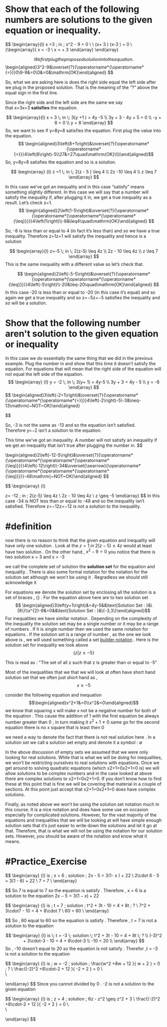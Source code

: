 # Show that each of the following numbers are solutions to the given equation or inequality.

$$
\begin{array}{l}
x =3  \; in \;  x^2   - 9   =  0  \\ \\
(x+ 3 ) (x-3 ) =  0   \\
\{\begin{array}\{
x =  -3   \\
x = + 3
\end{array}
\end{array}

 $$
We first plug the proposed solution into the equation.
 $$
 \begin{aligned}3^2-9&\overset{?}{\operatorname*{\operatorname*{=}}}0\\9-9&=0\\0&=0&\mathrm{OK}\end{aligned}
 $$
 
So, what we are asking here is does the right side equal the left side after we plug in the proposed solution. That is the meaning of the “?” above the equal sign in the first line.

Since the right side and the left side are the same we say that x=3x=3 **satisfies** the equation. 




$$
\begin{array}{l}
 x = 3  \;   in  \;  3(y +1 )   =  4y  -5   \\
3y  + 3    - 4y  +  5   = 0   \\
-y  + 8  = 0   \\
y  = 8  
\end{array}
$$ So, we want to see if y=8y=8 satisfies the equation. First plug the value into the equation.
$$
\begin{aligned}3\left(8+1\right)&\overset{?}{\operatorname*{\operatorname*{=}}}4\left(8\right)-5\\27&=27\quad\mathrm{OK}\\\\\end{aligned}$$
So, y=8y=8 satisfies the equation and so is a solution.




$$
\begin{array} {l}
z =1    \;  in \;   2(z - 5 )  \leq 4 \\
2z -10   \leq 4  \\
z  \leq  7 
\end{array}
$$

In this case we’ve got an inequality and in this case “satisfy” means something slightly different. In this case we will say that a number will satisfy the inequality if, after plugging it in, we get a true inequality as a result. 
Let’s check z=1.
$$
\begin{aligned}2\left(1-5\right)&\overset{?}{\operatorname*{\operatorname*{\operatorname*{\operatorname*{\leq}}}}}4\left(1\right)\\-8&\leq4\quad\mathrm{OK}\end{aligned}
$$

So, -8 is less than or equal to 4 (in fact it’s less than) and so we have a true inequality. Therefore z=1z=1 will satisfy the inequality and hence is a solution 



$$
\begin{array}{l}
z=-5 \; in \;  2(z-5) \leq  4z \\
2z - 10  \leq 4z  \\
z  \leq 7   
\end{array}
$$This is the same inequality with a different value so let’s check that.

$$
\begin{aligned}2\left(-5-5\right)&\overset{?}{\operatorname*{\operatorname*{\operatorname*{\operatorname*{\leq}}}}}4\left(-5\right)\\-20&\leq-20\quad\mathrm{OK}\end{aligned}
$$
In this case -20 is less than or equal to -20 (in this case it’s equal) and so again we get a true inequality and so z=−5z=−5 satisfies the inequality and so will be a solution.



# Show that the following number aren't solution  to the given equation or inequality 
In this case we do essentially the same thing that we did in the previous example. Plug the number in and show that this time it doesn’t satisfy the equation. For equations that will mean that the right side of the equation will not equal the left side of the equation.
$$
\begin{array} {l}
y  =  -2  \;  in  \; 3(y+ 1)  = 4y-5  \\
3y +  3  = 4y - 5   \\
y = -8
\end{array} 
$$
$$
\begin{aligned}3\left(-2+1\right)&\overset{?}{\operatorname*{\operatorname*{\operatorname*{=}}}}4\left(-2\right)-5\\-3&\neq-13\mathrm{~NOT~OK}\end{aligned}

$$

So, -3 is not the same as -13 and so the equation isn’t satisfied. Therefore y=−2 isn’t a solution to the equation.



This time we’ve got an inequality. A number will not satisfy an inequality if we get an inequality that isn’t true after plugging the number in. 
$$

\begin{aligned}2\left(-12-5\right)&\overset{?}{\operatorname*{\operatorname*{\operatorname*{\operatorname*{\leq}}}}}4\left(-12\right)\\-34&\overset{\searrow}{\operatorname*{\operatorname*{\operatorname*{\operatorname*{\leq}}}}}-48\mathrm{~NOT~OK}\end{aligned}
$$



$$
\begin{array} {l}

z=  -12  \;  in  \;  2(z-5)  \leq  4z  \\
2z  - 10  \leq 4z   \\
z  \geq -5 
\end{array} 
$$
In this case -34 is NOT less than or equal to -48 and so the inequality isn’t satisfied. Therefore z=−12z=−12 is not a solution to the inequality.


# #definition  
now there is no reason to think that  the given equation and inequality will have only one solution . Look at the  $z   = 1   \;  in \;  2(z-5)  \leq  4z$  would at least have two solution . On the other hand , 
$x^2  - 9= 0$  you notice that there is two solution x = 3 and x = -3 

we call the complete set of solution the **solution set** for the equation and inequality . There is also some formal notation for the notation for the solution set although we won't be using it . Regradless we should still acknowledge it  


For equations we denote the solution set by enclosing all the solution is a set of braces , {} . For the equation above here are to two solution set 
$$
\begin{aligned}3\left(y+1\right)&=4y-5&&\text{Solution Set : }&\{8\}\\x^{2}-9&=0&&\text{Solution Set : }&\{-3,3\}\end{aligned}$$
For inequalities  we have similar notation . Depending on the complexity of the inequality the solution set may be a single number or it may be a range of numbers . If it is single number then we used the same notation for equations . If the solution set is a range of number   ,  as the  one we look above  is , we will used something called a set [builder notation](https://www.mathwords.com/s/set_builder_notation.htm) .  Here is the solution set for inequality we look above 
$$\{z|z\geq-5\}$$

This  is read as : "The  set of all z such  that z  is greater  than or equal  to   -5" 


Most of the inequalities that we that  we will look  at often have short hand solution set  that we often just short hand as  , 
$$x \geq -5$$

consider the following equation and inequation 
$$\begin{aligned}x^2+1&=0\\x^2&<0\end{aligned}$$
we know that squaring x will make x not be a negative number   for both of the equation . This cause the addition of 1 with the first equation be always number greater than 0 , in turn making it $x^2  +  1 \ne 0$  same go for the second equation there is no x square that is least then 0 


we need a way to denote the fact that there is not real solution here . In a solution set we call  a solution set empty and denote it a symbol : $\emptyset$   



In the above discussion of empty sets we assumed that we were only looking for real solutions. While that is what we will be doing for inequalities, we won’t be restricting ourselves to real solutions with equations. Once we get around to solving quadratic equations (which x2+1=0x2+1=0 is) we will allow solutions to be complex numbers and in the case looked at above there are complex solutions to x2+1=0x2+1=0. If you don’t know how to find these at this point that is fine we will be covering that material in a couple of sections. At this point just accept that x2+1=0x2+1=0 does have complex solutions.

Finally, as noted above we won’t be using the solution set notation much in this course. It is a nice notation and does have some use on occasion especially for complicated solutions. However, for the vast majority of the equations and inequalities that we will be looking at will have simple enough solution sets that it’s just easier to write down the solutions and let it go at that. Therefore, that is what we will not be using the notation for our solution sets. However, you should be aware of the notation and know what it means.


# #Practice_Exercise   



$$
\begin{array} {l}
is \; x  = 6  \; solution  \; 2x  - 5  = 3(1- x )   + 22    \\
2\cdot 6  - 5 =  3(1 - 6) + 22  \\ 
7   =  7 \\
\end{array}

$$
So  7 is equal to 7 so the  equation  is satisfy . Therefore ,    x = 6 is a solution to the equation $2x  - 5  = 3(1- x )   + 22$ 

$$
\begin{array} {l}
is \; t =  7  \; solution  \; t^2  + 3t  - 10   =  4 + 8t \; ?    \\
7^2  + 3\cdot7  - 10   =  4 + 8\cdot 7    \\ 
60   =  60 \\
\end{array}

$$ 
So ,  60  equal to  60  so the equation is  satisfy . Therefore , t = 7 is  not a solution to the equation 

$$
\begin{array} {l}
is \; t =  -3 \; solution  \; t^2  + 3t  - 10   =  4 + 8t \; ?    \\
(-3)^2  + 3\cdot-3  - 10   =  4 + 8\cdot-3    \\ 
-10    =  20   \\
\end{array}
$$
So ,  -10  doesn't equal to  20  so the equation is not  satisfy . Therefor  ,t  = -3  is not a solution to the equation 



$$
\begin{array} {l}
is \; w =  -2 \; solution  \; \frac{w^2 +8w  + 12 }{ w + 2  }  = 0  \; ?    \\
\frac{(-2)^2 +8\cdot-2  + 12 }{ -2  + 2  }  = 0 \\   
 \\

\end{array}
$$
Since you cannot divided by 0  . -2  is not a solution to the given equation 

$$
\begin{array} {l}
is \; z =  4  \; solution  \; 6z - z^2 \geq z^2  + 3  \\
\frac{(-2)^2 +8\cdot-2  + 12 }{ -2  + 2  }  = 0 \\   
 \\

\end{array}
$$